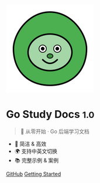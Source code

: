 ![logo](_media/svgviewer-output.svg)

# Go Study Docs <small>1.0</small>

> 🌱 从零开始 · Go 后端学习文档

- 🚀 简洁 & 高效
- 🌍 支持中英文切换
- 📚 完整示例 & 案例

[GitHub](https://github.com/yourname/yourrepo)
[Getting Started](zh-cn/)
